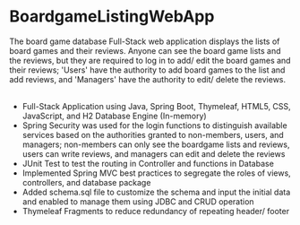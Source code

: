 # BoardgameListingWebApp
The board game database Full-Stack web application displays the lists of board games and their reviews. Anyone can see the board game lists and the reviews, but they are required to log in to add/ edit the board games and their reviews; 'Users' have the authority to add board games to the list and add reviews, and 'Managers' have the authority to edit/ delete the reviews.
<br><br>
<ul>
<li>Full-Stack Application using Java, Spring Boot, Thymeleaf, HTML5, CSS, JavaScript, and H2 Database Engine (In-memory)</li>
<li>Spring Security was used for the login functions to distinguish available services based on the authorities granted to non-members, users, and managers; non-members can only see the boardgame lists and reviews, users can write reviews, and managers can edit and delete the reviews</li>
<li>JUnit Test to test the routing in Controller and functions in Database </li>
<li>Implemented Spring MVC best practices to segregate the roles of views, controllers, and database package</li>
<li>Added schema.sql file to customize the schema and input the initial data and enabled to manage them using JDBC and CRUD operation</li>
<li>Thymeleaf Fragments to reduce redundancy of repeating header/ footer</li>
</ul>